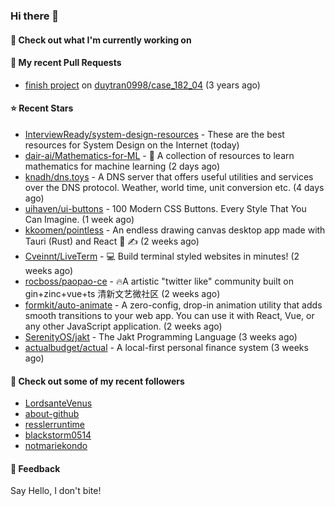 ### Hi there 👋

#### 👷 Check out what I'm currently working on

#### 🔨 My recent Pull Requests

- [finish project](https://github.com/duytran0998/case_182_04/pull/1) on [duytran0998/case_182_04](https://github.com/duytran0998/case_182_04) (3 years ago)

#### ⭐ Recent Stars

- [InterviewReady/system-design-resources](https://github.com/InterviewReady/system-design-resources) - These are the best resources for System Design on the Internet (today)
- [dair-ai/Mathematics-for-ML](https://github.com/dair-ai/Mathematics-for-ML) - 🧮  A collection of resources to learn mathematics for machine learning (2 days ago)
- [knadh/dns.toys](https://github.com/knadh/dns.toys) - A DNS server that offers useful utilities and services over the DNS protocol. Weather, world time, unit conversion etc. (4 days ago)
- [uihaven/ui-buttons](https://github.com/uihaven/ui-buttons) - 100 Modern CSS Buttons. Every Style That You Can Imagine. (1 week ago)
- [kkoomen/pointless](https://github.com/kkoomen/pointless) - An endless drawing canvas desktop app made with Tauri (Rust) and React 🎨 ✍️ (2 weeks ago)
- [Cveinnt/LiveTerm](https://github.com/Cveinnt/LiveTerm) - 💻 Build terminal styled websites in minutes! (2 weeks ago)
- [rocboss/paopao-ce](https://github.com/rocboss/paopao-ce) - 🔥A artistic &#34;twitter like&#34; community built on gin&#43;zinc&#43;vue&#43;ts 清新文艺微社区 (2 weeks ago)
- [formkit/auto-animate](https://github.com/formkit/auto-animate) - A zero-config, drop-in animation utility that adds smooth transitions to your web app. You can use it with React, Vue, or any other JavaScript application. (2 weeks ago)
- [SerenityOS/jakt](https://github.com/SerenityOS/jakt) - The Jakt Programming Language (3 weeks ago)
- [actualbudget/actual](https://github.com/actualbudget/actual) - A local-first personal finance system (3 weeks ago)

#### 👯 Check out some of my recent followers

- [LordsanteVenus](https://github.com/LordsanteVenus)
- [about-github](https://github.com/about-github)
- [resslerruntime](https://github.com/resslerruntime)
- [blackstorm0514](https://github.com/blackstorm0514)
- [notmariekondo](https://github.com/notmariekondo)

#### 💬 Feedback

Say Hello, I don't bite!